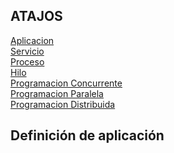 ## ATAJOS
[Aplicacion]()  
[Servicio]()  
[Proceso]()  
[Hilo]()  
[Programacion Concurrente]()  
[Programacion Paralela]()  
[Programacion Distribuida]()  

## Definición de aplicación
